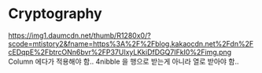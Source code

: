 # Cryptography

https://img1.daumcdn.net/thumb/R1280x0/?scode=mtistory2&fname=https%3A%2F%2Fblog.kakaocdn.net%2Fdn%2FcEDqpE%2FbtrcONn6bvr%2FP37UIxyLKkiDfDGQ7IFkI0%2Fimg.png
Column 에다가 적용해야 함..
4nibble 을 행으로 받는게 아니라 열로 받아야 함..

